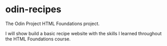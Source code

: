 # odin-recipes
The Odin Project HTML Foundations project.

I will show build a basic recipe website with the skills I learned throughout the HTML Foundations course.